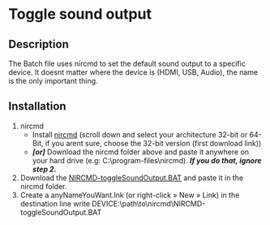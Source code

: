 # Toggle sound output
## Description
The Batch file uses nircmd to set the default sound output to a specific device. It doesnt matter where the device is (HDMI, USB, Audio), the name is the only important thing.
## Installation
1. nircmd
   - Install [nircmd](http://www.nirsoft.net/utils/nircmd.html) (scroll down and select your architecture 32-bit or 64-Bit, if you arent sure, choose the 32-bit version (first download link))
   - _**[or]**_ Download the nircmd folder above and paste it anywhere on your hard drive (e.g: C:\program-files\nircmd). _**If you do that, ignore step 2.**_
2. Download the [NIRCMD-toggleSoundOutput.BAT](NIRCMD-toggleSoundOutput.BAT) and paste it in the nircmd folder.
3. Create a anyNameYouWant.lnk (or right-click » New » Link) in the destination line write DEVICE:\path\to\nircmd\NIRCMD-toggleSoundOutput.BAT
